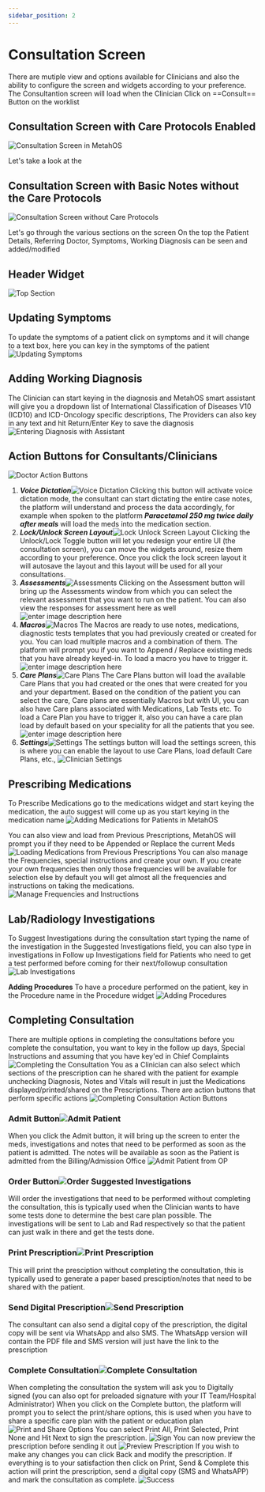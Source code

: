 ```yaml
---
sidebar_position: 2
---
```


# Consultation Screen

There are mutiple view and options available for Clinicians and also the ability to configure the screen and widgets according to your preference.
The Consultantion screen will load when the Clinician Click on ==Consult== Button on the worklist

## Consultation Screen with Care Protocols Enabled

![Consultation Screen in MetahOS](https://res.cloudinary.com/teleopdassets/image/upload/v1642131608/Guide/Consultation%20Screen/Consultation_Screen_oxrhr3.png)

Let's take a look at the

## Consultation Screen with Basic Notes without the Care Protocols

![Consultation Screen without Care Protocols](https://res.cloudinary.com/teleopdassets/image/upload/v1642141731/Guide/Consultation%20Screen/Consultation_Screen_without_Care_Protocols_hdydom.png)

Let's go through the various sections on the screen
On the top the Patient Details, Referring Doctor, Symptoms, Working Diagnosis can be seen and added/modified

## Header Widget

![Top Section](https://res.cloudinary.com/teleopdassets/image/upload/v1642131609/Guide/Consultation%20Screen/Pt_Details_Diagnosis_and_action_buttons_in_Consultation_Screen_ckxdll.png)

## Updating Symptoms

To update the symptoms of a patient click on symptoms and it will change to a text box, here you can key in the symptoms of the patient
![Updating Symptoms](https://res.cloudinary.com/teleopdassets/image/upload/v1642134059/Guide/Consultation%20Screen/Updating-Symptoms_on_MetahOS_kahpsl.gif)

## Adding Working Diagnosis

The Clinician can start keying in the diagnosis and MetahOS smart assistant will give you a dropdown list of International Classification of Diseases V10 (ICD10) and ICD-Oncology specific descriptions, The Providers can also key in any text and hit Return/Enter Key to save the diagnosis
![Entering Diagnosis with Assistant](https://res.cloudinary.com/teleopdassets/image/upload/v1642133631/Guide/Consultation%20Screen/Entering-Diagnosis-in-MetahOS_rc29rs.gif)

## Action Buttons for Consultants/Clinicians

![Doctor Action Buttons](https://res.cloudinary.com/teleopdassets/image/upload/v1642131608/Guide/Consultation%20Screen/Action_Buttons_for_Clinicians_buzyy7.png)

1.  **_Voice Dictation_**![Voice Dictation](https://res.cloudinary.com/teleopdassets/image/upload/v1642131607/Guide/Consultation%20Screen/Voice_Dictation_ce9x6z.png)
    Clicking this button will activate voice dictation mode, the consultant can start dictating the entire case notes, the platform will understand and process the data accordingly, for example when spoken to the platform **_Paracetamol 250 mg twice daily after meals_** will load the meds into the medication section.
2.  **_Lock/Unlock Screen Layout_**![Lock Unlock Screen Layout](https://res.cloudinary.com/teleopdassets/image/upload/v1642131607/Guide/Consultation%20Screen/Screen_Layout_obwfvb.png)
    Clicking the Unlock/Lock Toggle button will let you redesign your entire UI (the consultation screen), you can move the widgets around, resize them according to your preference. Once you click the lock screen layout it will autosave the layout and this layout will be used for all your consultations.
3.  **_Assessments_**![Assessments](https://res.cloudinary.com/teleopdassets/image/upload/v1642131607/Guide/Consultation%20Screen/Assessment_Button_xhnyzj.png)
    Clicking on the Assessment button will bring up the Assessments window from which you can select the relevant assessment that you want to run on the patient. You can also view the responses for assessment here as well
    ![enter image description here](https://res.cloudinary.com/teleopdassets/image/upload/v1642131608/Guide/Consultation%20Screen/Assessments_pzeons.png)
4.  **_Macros_**![Macros](https://res.cloudinary.com/teleopdassets/image/upload/v1642131607/Guide/Consultation%20Screen/Macros_Button_fj4haf.png)
    The Macros are ready to use notes, medications, diagnostic tests templates that you had previously created or created for you. You can load multiple macros and a combination of them. The platform will prompt you if you want to Append / Replace existing meds that you have already keyed-in. To load a macro you have to trigger it.
    ![enter image description here](https://res.cloudinary.com/teleopdassets/image/upload/v1642131608/Guide/Consultation%20Screen/Access_Macros_xg2w7u.png)
5.  **_Care Plans_**![Care Plans](https://res.cloudinary.com/teleopdassets/image/upload/v1642131607/Guide/Consultation%20Screen/Care_Plans_Button_d30x2y.png)
    The Care Plans button will load the available Care Plans that you had created or the ones that were created for you and your department.
    Based on the condition of the patient you can select the care, Care plans are essentially Macros but with UI, you can also have Care plans associated with Medications, Lab Tests etc. To load a Care Plan you have to trigger it, also you can have a care plan load by default based on your speciality for all the patients that you see.
    ![enter image description here](https://res.cloudinary.com/teleopdassets/image/upload/v1642131608/Guide/Consultation%20Screen/Access_Care_Plans_m8vctt.png)
6.  **_Settings_**![Settings](https://res.cloudinary.com/teleopdassets/image/upload/v1642131607/Guide/Consultation%20Screen/Settings_Button_rhqsb8.png)
    The settings button will load the settings screen, this is where you can enable the layout to use Care Plans, load default Care Plans, etc.,
    ![Clinician Settings](https://res.cloudinary.com/teleopdassets/image/upload/v1642131608/Guide/Consultation%20Screen/Settings_for_Clinicians_jygsnp.png)

## Prescribing Medications

To Prescribe Medications go to the medications widget and start keying the medication, the auto suggest will come up as you start keying in the medication name
![Adding Medications for Patients in MetahOS](https://res.cloudinary.com/teleopdassets/image/upload/v1642137499/Guide/Consultation%20Screen/Adding-Meds-to-Notes_smmqda.gif)

You can also view and load from Previous Prescriptions, MetahOS will prompt you if they need to be Appended or Replace the current Meds
![Loading Medications from Previous Prescriptions](https://res.cloudinary.com/teleopdassets/image/upload/v1642137499/Guide/Consultation%20Screen/Loading-Medications-from-Previous-Prescriptions_g1ympu.gif)
You can also manage the Frequencies, special instructions and create your own. If you create your own frequencies then only those frequencies will be available for selection else by default you will get almost all the frequencies and instructions on taking the medications.
![Manage Frequencies and Instructions](https://res.cloudinary.com/teleopdassets/image/upload/v1642137498/Guide/Consultation%20Screen/Manage-Frequencies_-Instructions_xopess.gif)

## Lab/Radiology Investigations

To Suggest Investigations during the consultation start typing the name of the investigation in the Suggested Investigations field, you can also type in investigations in Follow up Investigations field for Patients who need to get a test performed before coming for their next/followup consultation
![Lab Investigations](https://res.cloudinary.com/teleopdassets/image/upload/v1642138067/Guide/Consultation%20Screen/Add-Diagnostic-Investigations_olzeco.gif)

**Adding Procedures**
To have a procedure performed on the patient, key in the Procedure name in the Procedure widget
![Adding Procedures](https://res.cloudinary.com/teleopdassets/image/upload/v1642138996/Guide/Consultation%20Screen/Adding-Procedures_ci2bel.gif)

## Completing Consultation

There are multiple options in completing the consultations before you complete the consultation, you want to key in the follow up days, Special Instructions and assuming that you have key'ed in Chief Complaints
![Completing the Consultation](https://res.cloudinary.com/teleopdassets/image/upload/v1642138996/Guide/Consultation%20Screen/Ending_the_Consultation_hhef20.png)
You as a Clinician can also select which sections of the prescription can he shared with the patient for example unchecking Diagnosis, Notes and Vitals will result in just the Medications displayed/printed/shared on the Prescriptions.
There are action buttons that perform specific actions
![Completing Consultation Action Buttons](https://res.cloudinary.com/teleopdassets/image/upload/v1642138995/Guide/Consultation%20Screen/Multiple_Options_to_End_the_consultation_rxrrlq.png)

### Admit Button![Admit Patient](https://res.cloudinary.com/teleopdassets/image/upload/v1642138995/Guide/Consultation%20Screen/Admitting_a_Patient_juepht.png)

When you click the Admit button, it will bring up the screen to enter the meds, investigations and notes that need to be performed as soon as the patient is admitted. The notes will be available as soon as the Patient is admitted from the Billing/Admission Office
![Admit Patient from OP](https://res.cloudinary.com/teleopdassets/image/upload/v1642139692/Guide/Consultation%20Screen/Admit_Button_Action_rhliw0.png)

### Order Button![Order Suggested Investigations](https://res.cloudinary.com/teleopdassets/image/upload/v1642138995/Guide/Consultation%20Screen/Order_Investigations_during_the_consultation_svgegh.png)

Will order the investigations that need to be performed without completing the consultation, this is typically used when the Clinician wants to have some tests done to determine the best care plan possible. The investigations will be sent to Lab and Rad respectively so that the patient can just walk in there and get the tests done.

### Print Prescription![Print Prescription](https://res.cloudinary.com/teleopdassets/image/upload/v1642138995/Guide/Consultation%20Screen/Print_Prescription_ttvjtx.png)

This will print the presciption without completing the consultation, this is typically used to generate a paper based presciption/notes that need to be shared with the patient.

### Send Digital Prescription![Send Prescription](https://res.cloudinary.com/teleopdassets/image/upload/v1642138995/Guide/Consultation%20Screen/Send_Digital_Prescription_wn9l4a.png)

The consultant can also send a digital copy of the prescription, the digital copy will be sent via WhatsApp and also SMS. The WhatsApp version will contain the PDF file and SMS version will just have the link to the prescription

### Complete Consultation![Complete Consultation](https://res.cloudinary.com/teleopdassets/image/upload/v1642138995/Guide/Consultation%20Screen/Complete_the_Consultation_wdxvzo.png)

When completing the consultation the system will ask you to Digitally signed (you can also opt for preloaded signature with your IT Team/Hospital Administrator)
When you click on the Complete button, the platform will prompt you to select the print/share options, this is used when you have to share a specific care plan with the patient or education plan
![Print and Share Options](https://res.cloudinary.com/teleopdassets/image/upload/v1642140384/Guide/Consultation%20Screen/Prescription_Print_Options_mmoo5u.png)
You can select Print All, Print Selected, Print None and Hit Next to sign the prescription.
![Sign](https://res.cloudinary.com/teleopdassets/image/upload/v1642140384/Guide/Consultation%20Screen/Signature_c0dpfa.png)
You can now preview the prescription before sending it out
![Preview Prescription](https://res.cloudinary.com/teleopdassets/image/upload/v1642140384/Guide/Consultation%20Screen/Prescription_Preview_vlwdnf.png)
If you wish to make any changes you can click Back and modify the prescription. If everything is to your satisfaction then click on Print, Send & Complete this action will print the prescription, send a digital copy (SMS and WhatsAPP) and mark the consultation as complete.
![Success](https://res.cloudinary.com/teleopdassets/image/upload/v1642140384/Guide/Consultation%20Screen/Sucessfully_Completed_lbgkhy.png)
